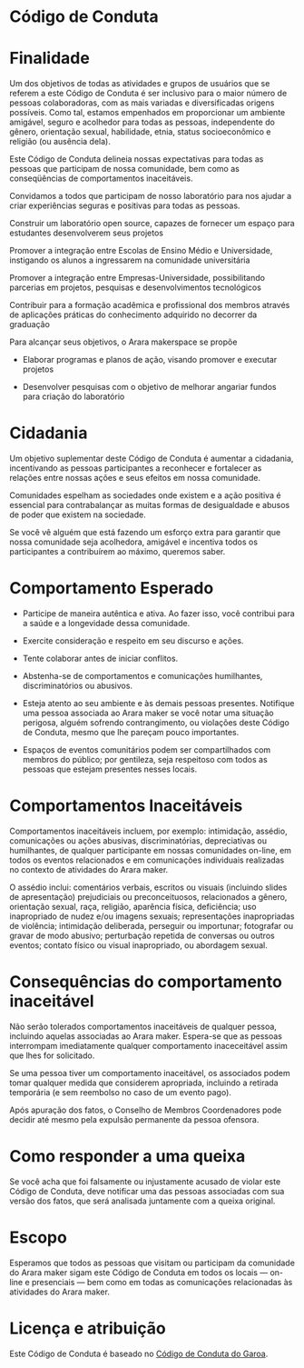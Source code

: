 
# Código de Conduta 




# Finalidade


Um dos objetivos de todas as atividades e grupos de usuários que se referem a este Código de Conduta é ser inclusivo para o maior número de pessoas colaboradoras, com as mais variadas e diversificadas origens possíveis. Como tal, estamos empenhados em proporcionar um ambiente amigável, seguro e acolhedor para todas as pessoas, independente do gênero, orientação sexual, habilidade, etnia, status socioeconômico e religião (ou ausência dela).

Este Código de Conduta delineia nossas expectativas para todas as pessoas que participam de nossa comunidade, bem como as conseqüências de comportamentos inaceitáveis.

Convidamos a todos que participam de nosso laboratório para nos ajudar a criar experiências seguras e positivas para todas as pessoas.

Construir um laboratório open source, capazes de fornecer um espaço para estudantes desenvolverem seus projetos

Promover a integração entre Escolas de Ensino Médio e Universidade, instigando os alunos a ingressarem na comunidade universitária

Promover a integração entre Empresas-Universidade, possibilitando parcerias em projetos, pesquisas e desenvolvimentos tecnológicos

Contribuir para a formação acadêmica e profissional dos membros através de aplicações práticas do conhecimento adquirido no decorrer da graduação

Para alcançar seus objetivos, o Arara makerspace se propõe

* Elaborar programas e planos de ação, visando promover e executar projetos

* Desenvolver pesquisas com o objetivo de melhorar angariar fundos para criação do laboratório



# Cidadania

Um objetivo suplementar deste Código de Conduta é aumentar a cidadania, incentivando as pessoas participantes a reconhecer e fortalecer as relações entre nossas ações e seus efeitos em nossa comunidade.

Comunidades espelham as sociedades onde existem e a ação positiva é essencial para contrabalançar as muitas formas de desigualdade e abusos de poder que existem na sociedade.

Se você vê alguém que está fazendo um esforço extra para garantir que nossa comunidade seja acolhedora, amigável e incentiva todos os participantes a contribuírem ao máximo, queremos saber.



# Comportamento Esperado

* Participe de maneira autêntica e ativa. Ao fazer isso, você contribui para a saúde e a longevidade dessa comunidade.

* Exercite consideração e respeito em seu discurso e ações.

* Tente colaborar antes de iniciar conflitos.

* Abstenha-se de comportamentos e comunicações humilhantes, discriminatórios ou abusivos.

* Esteja atento ao seu ambiente e às demais pessoas presentes. Notifique uma pessoa associada ao Arara maker se você notar uma situação perigosa, alguém sofrendo contrangimento, ou violações deste Código de Conduta, mesmo que lhe pareçam pouco importantes.

* Espaços de eventos comunitários podem ser compartilhados com membros do público; por gentileza, seja respeitoso com todos as pessoas que estejam presentes nesses locais.


# Comportamentos Inaceitáveis


Comportamentos inaceitáveis incluem, por exemplo: intimidação, assédio, comunicações ou ações abusivas, discriminatórias, depreciativas ou humilhantes, de qualquer participante em nossas comunidades on-line, em todos os eventos relacionados e em comunicações individuais realizadas no contexto de atividades do Arara maker.

O assédio inclui: comentários verbais, escritos ou visuais (incluindo slides de apresentação) prejudiciais ou preconceituosos, relacionados a gênero, orientação sexual, raça, religião, aparência física, deficiência; uso inapropriado de nudez e/ou imagens sexuais; representações inapropriadas de violência; intimidação deliberada, perseguir ou importunar; fotografar ou gravar de modo abusivo; perturbação repetida de conversas ou outros eventos; contato físico ou visual inapropriado, ou abordagem sexual.


# Consequências do comportamento inaceitável

Não serão tolerados comportamentos inaceitáveis de qualquer pessoa, incluindo aquelas associadas ao Arara maker. Espera-se que as pessoas interrompam imediatamente qualquer comportamento inaceceitável assim que lhes for solicitado.

Se uma pessoa tiver um comportamento inaceitável, os associados podem tomar qualquer medida que considerem apropriada, incluindo a retirada temporária (e sem reembolso no caso de um evento pago).

Após apuração dos fatos, o Conselho de Membros Coordenadores pode decidir até mesmo pela expulsão permanente da pessoa ofensora.





# Como responder a uma queixa


Se você acha que foi falsamente ou injustamente acusado de violar este Código de Conduta, deve notificar uma das pessoas associadas com sua versão dos fatos, que será analisada juntamente com a queixa original.


# Escopo

Esperamos que todos as pessoas que visitam ou participam da comunidade do Arara maker sigam este Código de Conduta em todos os locais — on-line e presenciais — bem como em todas as comunicações relacionadas às atividades do Arara maker.


# Licença e atribuição

Este Código de Conduta é baseado no [Código de Conduta do Garoa](https://garoa.net.br/wiki/Código_de_Conduta_Completo).
